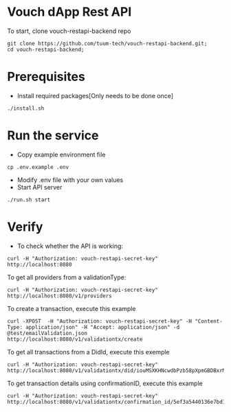# Vouch dApp Rest API

To start, clone vouch-restapi-backend repo
```
git clone https://github.com/tuum-tech/vouch-restapi-backend.git;
cd vouch-restapi-backend;
```
# Prerequisites
- Install required packages[Only needs to be done once]
```
./install.sh
```

# Run the service
- Copy example environment file
```
cp .env.example .env
```
- Modify .env file with your own values
- Start API server
```
./run.sh start
```

# Verify
- To check whether the API is working:
```
curl -H "Authorization: vouch-restapi-secret-key" http://localhost:8080
```

To get all providers from a validationType:
```
curl -H "Authorization: vouch-restapi-secret-key" http://localhost:8080/v1/providers
```

To create a transaction, execute this example
```
curl -XPOST  -H "Authorization: vouch-restapi-secret-key" -H "Content-Type: application/json" -H "Accept: application/json" -d @test/emailValidation.json http://localhost:8080/v1/validationtx/create
```

To get all transactions from a DidId, execute this exemple
```
curl -H "Authorization: vouch-restapi-secret-key" http://localhost:8080/v1/validationtx/did/iouMSXKHNcwdbPzb58pXpmGBDBxrMzfq2c
```

To get transaction details using confirmationID, execute this example
```
curl -H "Authorization: vouch-restapi-secret-key" http://localhost:8080/v1/validationtx/confirmation_id/5ef3a5440136e7bd17775e23
```




